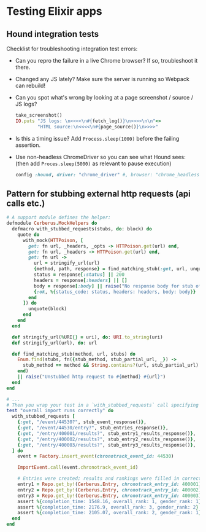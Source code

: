 # Testing Elixir apps


## Hound integration tests

Checklist for troubleshooting integration test errors:

  * Can you repro the failure in a live Chrome browser? If so, troubleshoot it there.

  * Changed any JS lately? Make sure the server is running so Webpack can rebuild!

  * Can you spot what's wrong by looking at a page screenshot / source / JS logs?

    ```rb
    take_screenshot()
    IO.puts "JS logs: \n<<<<\n#{fetch_log()}\n>>>>\n\n"<>
            "HTML source:\n<<<<\n#{page_source()}\n>>>>"
    ```

  * Is this a timing issue? Add `Process.sleep(1000)` before the failing assertion.

  * Use non-headless ChromeDriver so you can see what Hound sees:
    (then add `Proces.sleep(5000)` as relevant to pause execution)

    ```rb
    config :hound, driver: "chrome_driver" #, browser: "chrome_headless"
    ```


## Pattern for stubbing external http requests (api calls etc.)

```rb
# A support module defines the helper:
defmodule Cerberus.MockHelpers do
  defmacro with_stubbed_requests(stubs, do: block) do
    quote do
      with_mock(HTTPoison, [
        get: fn url, _headers, _opts -> HTTPoison.get(url) end,
        get: fn url, _headers -> HTTPoison.get(url) end,
        get: fn url ->
          url = stringify_url(url)
          {method, path, response} = find_matching_stub(:get, url, unquote(stubs))
          status = response[:status] || 200
          headers = response[:headers] || []
          body = response[:body] || raise("No response body for stub of #{method} #{path}")
          {:ok, %{status_code: status, headers: headers, body: body}}
        end
      ]) do
        unquote(block)
      end
    end
  end

  def stringify_url(%URI{} = uri), do: URI.to_string(uri)
  def stringify_url(url), do: url

  def find_matching_stub(method, url, stubs) do
    Enum.find(stubs, fn({stub_method, stub_partial_url, _}) ->
      stub_method == method && String.contains?(url, stub_partial_url)
    end)
    || raise("Unstubbed http request to #{method} #{url}")
  end
end

# ...
# Then you wrap your test in a `with_stubbed_requests` call specifying a list of stubs:
test "overall import runs correctly" do
  with_stubbed_requests [
    {:get, "/event/44530?", stub_event_response()},
    {:get, "/event/44530/entry?", stub_entries_response()},
    {:get, "/entry/400001/results?", stub_entry1_results_response()},
    {:get, "/entry/400002/results?", stub_entry2_results_response()},
    {:get, "/entry/400003/results?", stub_entry3_results_response()},
  ] do
    event = Factory.insert_event(chronotrack_event_id: 44530)

    ImportEvent.call(event.chronotrack_event_id)

    # Entries were created; results and rankings were filled in correctly
    entry1 = Repo.get_by!(Cerberus.Entry, chronotrack_entry_id: 400001)
    entry2 = Repo.get_by!(Cerberus.Entry, chronotrack_entry_id: 400002)
    entry3 = Repo.get_by!(Cerberus.Entry, chronotrack_entry_id: 400003)
    assert %{completion_time: 1548.16, overall_rank: 1, gender_rank: 1} = entry1
    assert %{completion_time: 2176.9, overall_rank: 3, gender_rank: 2} = entry2
    assert %{completion_time: 2105.07, overall_rank: 2, gender_rank: 1} = entry3
  end
end
```
